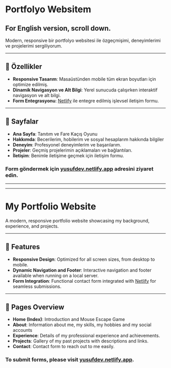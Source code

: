 # Portfolyo Websitem

## For English version, scroll down.

Modern, responsive bir portfolyo websitesi ile özgeçmişimi, deneyimlerimi ve projelerimi sergiliyorum.

---

## 🌟 Özellikler

- **Responsive Tasarım**: Masaüstünden mobile tüm ekran boyutları için optimize edilmiş.
- **Dinamik Navigasyon ve Alt Bilgi**: Yerel sunucuda çalışırken interaktif navigasyon ve alt bilgi.
- **Form Entegrasyonu**: [Netlify](https://www.netlify.com/) ile entegre edilmiş işlevsel iletişim formu.

---

## 📄 Sayfalar

- **Ana Sayfa**: Tanıtım ve Fare Kaçış Oyunu
- **Hakkımda**: Becerilerim, hobilerim ve sosyal hesaplarım hakkında bilgiler
- **Deneyim**: Profesyonel deneyimlerim ve başarılarım.
- **Projeler**: Geçmiş projelerimin açıklamaları ve bağlantıları.
- **İletişim**: Benimle iletişime geçmek için iletişim formu.

### Form göndermek için [yusufdev.netlify.app](https://yusufdev.netlify.app/) adresini ziyaret edin.

---
---

# My Portfolio Website

A modern, responsive portfolio website showcasing my background, experience, and projects.

---

## 🌟 Features

- **Responsive Design**: Optimized for all screen sizes, from desktop to mobile.
- **Dynamic Navigation and Footer**: Interactive navigation and footer available when running on a local server.
- **Form Integration**: Functional contact form integrated with [Netlify](https://www.netlify.com/) for seamless submissions.

---

## 📄 Pages Overview

- **Home (Index)**: Introduction and Mouse Escape Game
- **About**: Information about me, my skills, my hobbies and my social accounts
- **Experience**: Details of my professional experience and achievements.
- **Projects**: Gallery of my past projects with descriptions and links.
- **Contact**: Contact form to reach out to me easily.

### To submit forms, please visit [yusufdev.netlify.app](https://yusufdev.netlify.app/).

